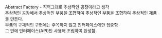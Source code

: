Abstract Factory - 직역그대로 추상적인 공장이라고 생각   
추상적인 공장에서 추상적인 부품을 조합하여 추상적인 부품을 조합하여 추상적인 제품을 만든다.   
부품의 구체적인 구현에는 주목하지 않고 인터페이스에만 집중함   
그 안에 인터페이스(API)만 사용해 조립하여 완성함.
